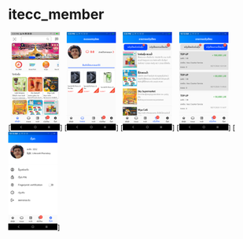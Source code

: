 # itecc_member

[<img alt="alt_text" width="100px"  src="screenshot/home.png" />]
[<img alt="alt_text" width="100px" src="screenshot/point.png" />]
[<img alt="alt_text" width="100px" src="screenshot/notification.png" />]
[<img alt="alt_text" width="100px" src="screenshot/transaction.png" />]
[<img alt="alt_text" width="100px" src="screenshot/setting.png" />]

